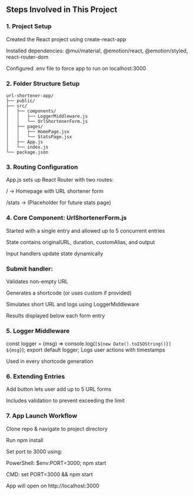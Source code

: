 ##  Steps Involved in This Project
### 1.  Project Setup
Created the React project using create-react-app

Installed dependencies: @mui/material, @emotion/react, @emotion/styled, react-router-dom

Configured .env file to force app to run on localhost:3000

### 2.  Folder Structure Setup
```
url-shortener-app/
├── public/
├── src/
│   ├── components/
│   │   ├── LoggerMiddleware.js
│   │   └── UrlShortenerForm.js
│   ├── pages/
│   │   ├── HomePage.jsx
│   │   └── StatsPage.jsx
│   ├── App.js
│   └── index.js
└── package.json
```
### 3.  Routing Configuration
App.js sets up React Router with two routes:

/ → Homepage with URL shortener form

/stats → (Placeholder for future stats page)

### 4.  Core Component: UrlShortenerForm.js
Started with a single entry and allowed up to 5 concurrent entries

State contains originalURL, duration, customAlias, and output

Input handlers update state dynamically

### Submit handler:

Validates non-empty URL

Generates a shortcode (or uses custom if provided)

Simulates short URL and logs using LoggerMiddleware

Results displayed below each form entry

### 5.  Logger Middleware

const logger = (msg) => console.log(`[${new Date().toISOString()}] ${msg}`);
export default logger;
Logs user actions with timestamps

Used in every shortcode generation

### 6.  Extending Entries
Add button lets user add up to 5 URL forms

Includes validation to prevent exceeding the limit

### 7.  App Launch Workflow
Clone repo & navigate to project directory

Run npm install

Set port to 3000 using:

PowerShell: $env:PORT=3000; npm start

CMD: set PORT=3000 && npm start

App will open on http://localhost:3000


